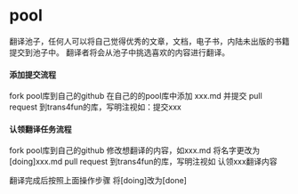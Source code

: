 pool
====

翻译池子，任何人可以将自己觉得优秀的文章，文档，电子书，内陆未出版的书籍提交到池子中。
翻译者将会从池子中挑选喜欢的内容进行翻译。

#### 添加提交流程

fork pool库到自己的github
在自己的的pool库中添加 xxx.md 并提交
pull request 到trans4fun的库，写明注视如：提交xxx

#### 认领翻译任务流程

fork pool库到自己的github
修改想翻译的内容，如xxx.md 将名字更改为[doing]xxx.md
pull request 到trans4fun的库，写明注视如 认领xxx翻译内容

翻译完成后按照上面操作步骤 将[doing]改为[done]
